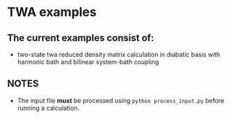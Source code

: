 # TWA examples

The current examples consist of:
---------------------------------------

* two-state twa reduced density matrix calculation in diabatic basis with harmonic bath and bilinear system-bath coupling

NOTES
---
* The input file __must__ be processed using `python process_input.py` before running a calculation.